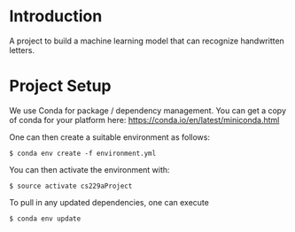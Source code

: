# Introduction

A project to build a machine learning model that can recognize handwritten letters.


# Project Setup
We use Conda for package / dependency management.  You can get a copy of conda for your platform here: https://conda.io/en/latest/miniconda.html

One can then create a suitable environment as follows:

```
$ conda env create -f environment.yml
```

You can then activate the environment with:

```
$ source activate cs229aProject
```

To pull in any updated dependencies, one can execute
```
$ conda env update
```
